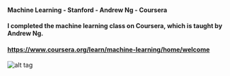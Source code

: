 #### Machine Learning - Stanford - Andrew Ng - Coursera
#### I completed the machine learning class on Coursera, which is taught by Andrew Ng.
#### https://www.coursera.org/learn/machine-learning/home/welcome


![alt tag](https://github.com/jiegzhan/machine-learning-stanford/blob/master/Jie%20Zhang%20-%20Machine%20Learning%20by%20Stanford%20University%20on%20Coursera.jpg)

